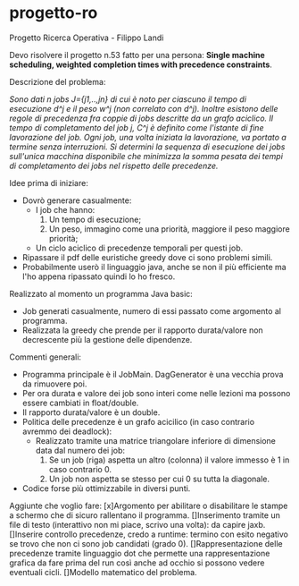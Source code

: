 # progetto-ro
Progetto Ricerca Operativa - Filippo Landi

Devo risolvere il progetto n.53 fatto per una persona: **Single machine scheduling, weighted completion times with precedence constraints**.

Descrizione del problema: 

*Sono dati n jobs J={j1,..,jn} di cui è noto per ciascuno il tempo di esecuzione d^j e il peso w^j (non correlato con d^j). Inoltre esistono delle regole di precedenza fra coppie di jobs descritte da un grafo aciclico. Il tempo di completamento del job j, C^j è definito come l'istante di fine lavorazione del job. Ogni job, una volta iniziata la lavorazione, va portato a termine senza interruzioni. Si determini la sequenza di esecuzione dei jobs sull'unica macchina disponibile che minimizza la somma pesata dei tempi di completamento dei jobs nel rispetto delle precedenze.*

Idee prima di iniziare: 
- Dovrò generare casualmente:
	- I job che hanno:
		1. Un tempo di esecuzione;
		2. Un peso, immagino come una priorità, maggiore il peso maggiore priorità;
	- Un ciclo aciclico di precedenze temporali per questi job.
- Ripassare il pdf delle euristiche greedy dove ci sono problemi simili.
- Probabilmente userò il linguaggio java, anche se non il più efficiente ma l'ho appena ripassato quindi lo ho fresco.

Realizzato al momento un programma Java basic:
- Job generati casualmente, numero di essi passato come argomento al programma.
- Realizzata la greedy che prende per il rapporto durata/valore non decrescente più la gestione delle dipendenze.

Commenti generali:
- Programma principale è il JobMain. DagGenerator è una vecchia prova da rimuovere poi.
- Per ora durata e valore dei job sono interi come nelle lezioni ma possono essere cambiati in float/double.
- Il rapporto durata/valore è un double.
- Politica delle precedenze è un grafo acicilico (in caso contrario avremmo dei deadlock):
	- Realizzato tramite una matrice triangolare inferiore di dimensione data dal numero dei job:
		1. Se un job (riga) aspetta un altro (colonna) il valore immesso è 1 in caso contrario 0.
		2. Un job non aspetta se stesso per cui 0 su tutta la diagonale.
- Codice forse più ottimizzabile in diversi punti.

Aggiunte che voglio fare:
[x]Argomento per abilitare o disabilitare le stampe a schermo che di sicuro rallentano il programma.
[]Inserimento tramite un file di testo (interattivo non mi piace, scrivo una volta): da capire jaxb.
[]Inserire controllo precedenze, credo a runtime: termino con esito negativo se trovo che non ci sono job candidati (grado 0).
[]Rappresentazione delle precedenze tramite linguaggio dot che permette una rappresentazione grafica da fare prima del run così anche ad occhio si possono vedere eventuali cicli.
[]Modello matematico del problema.

